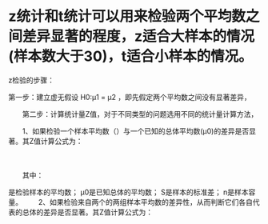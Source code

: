 # z统计和t统计可以用来检验两个平均数之间差异显著的程度，z适合大样本的情况(样本数大于30)，t适合小样本的情况。

z检验的步骤：

第一步：建立虚无假设 H0:μ1 = μ2 ，即先假定两个平均数之间没有显著差异，

　　第二步：计算统计量Z值，对于不同类型的问题选用不同的统计量计算方法，

　　1、如果检验一个样本平均数（）与一个已知的总体平均数(μ0)的差异是否显著。其Z值计算公式为：

　　

　　其中：

是检验样本的平均数；
μ0是已知总体的平均数；
S是样本的标准差；
n是样本容量。
　　2、如果检验来自两个的两组样本平均数的差异性，从而判断它们各自代表的总体的差异是否显著。其Z值计算公式为：
